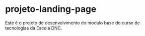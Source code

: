 # projeto-landing-page
Este é o projeto de desenvolvimento do modulo base do curso de tecnologias da Escola DNC.
